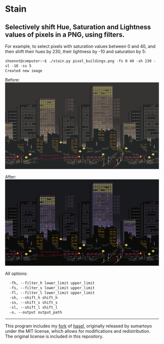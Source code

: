 # Stain

## Selectively shift Hue, Saturation and Lightness values of pixels in a PNG, using filters. 

For example, to select pixels with saturation values between 0 and 40, and then shift their hues by 230, their lightness by -10 and saturation by 5:

```console
shoenot@computer:~$ ./stain.py pixel_buildings.png -fs 0 40 -sh 230 -sl -10 -ss 5
Created new image
```
Before:
![Before picture](./assets/pixel_buildings.png)

After:
![After Picture](./assets/pixel_buildings_stained.png)

All options:
```
  -fh, --filter_h lower_limit upper_limit
  -fs, --filter_s lower_limit upper_limit
  -fl, --filter_l lower_limit upper_limit
  -sh, --shift_h shift_h
  -ss, --shift_s shift_s
  -sl, --shift_l shift_l
  -o, --output output_path
```

---
This program includes my [fork](https://github.com/shoenot/hasel) of [hasel](https://github.com/sumartoyo/hasel), originally released by sumartoyo under the MIT license, which allows for modifications and redistribution. The original license is included in this repository.
